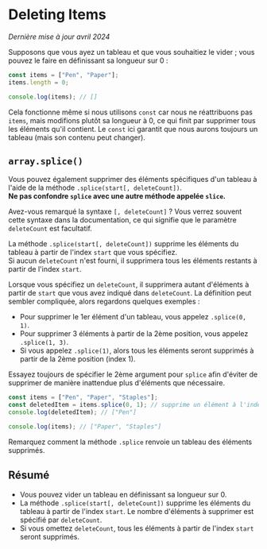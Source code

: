 # Deleting Items

_Dernière mise à jour avril 2024_

Supposons que vous ayez un tableau et que vous souhaitiez le vider ; vous pouvez le faire en définissant sa longueur sur 0 :

```javascript
const items = ["Pen", "Paper"];
items.length = 0;

console.log(items); // []
```

Cela fonctionne même si nous utilisons `const` car nous ne réattribuons pas `items`, mais modifions plutôt sa longueur à 0, ce qui finit par supprimer tous les éléments qu'il contient. Le `const` ici garantit que nous aurons toujours un tableau (mais son contenu peut changer).

## `array.splice()`

Vous pouvez également supprimer des éléments spécifiques d'un tableau à l'aide de la méthode `.splice(start[, deleteCount])`.  
**Ne pas confondre `splice` avec une autre méthode appelée `slice`.**

Avez-vous remarqué la syntaxe `[, deleteCount]` ? Vous verrez souvent cette syntaxe dans la documentation, ce qui signifie que le paramètre `deleteCount` est facultatif.

La méthode `.splice(start[, deleteCount])` supprime les éléments du tableau à partir de l'index `start` que vous spécifiez.  
Si aucun `deleteCount` n'est fourni, il supprimera tous les éléments restants à partir de l'index `start`.

Lorsque vous spécifiez un `deleteCount`, il supprimera autant d'éléments à partir de `start` que vous avez indiqué dans `deleteCount`. La définition peut sembler compliquée, alors regardons quelques exemples :

- Pour supprimer le 1er élément d'un tableau, vous appelez `.splice(0, 1)`.
- Pour supprimer 3 éléments à partir de la 2ème position, vous appelez `.splice(1, 3)`.
- Si vous appelez `.splice(1)`, alors tous les éléments seront supprimés à partir de la 2ème position (index 1).

Essayez toujours de spécifier le 2ème argument pour `splice` afin d'éviter de supprimer de manière inattendue plus d'éléments que nécessaire.

```javascript
const items = ["Pen", "Paper", "Staples"];
const deletedItem = items.splice(0, 1); // supprime un élément à l'index 0
console.log(deletedItem); // ["Pen"]

console.log(items); // ["Paper", "Staples"]
```

Remarquez comment la méthode `.splice` renvoie un tableau des éléments supprimés.

## Résumé

- Vous pouvez vider un tableau en définissant sa longueur sur 0.
- La méthode `.splice(start[, deleteCount])` supprime les éléments du tableau à partir de l'index `start`. Le nombre d'éléments à supprimer est spécifié par `deleteCount`.
- Si vous omettez `deleteCount`, tous les éléments à partir de l'index `start` seront supprimés.
```

